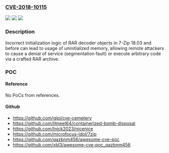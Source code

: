 ### [CVE-2018-10115](https://cve.mitre.org/cgi-bin/cvename.cgi?name=CVE-2018-10115)
![](https://img.shields.io/static/v1?label=Product&message=n%2Fa&color=blue)
![](https://img.shields.io/static/v1?label=Version&message=n%2Fa&color=blue)
![](https://img.shields.io/static/v1?label=Vulnerability&message=n%2Fa&color=brighgreen)

### Description

Incorrect initialization logic of RAR decoder objects in 7-Zip 18.03 and before can lead to usage of uninitialized memory, allowing remote attackers to cause a denial of service (segmentation fault) or execute arbitrary code via a crafted RAR archive.

### POC

#### Reference
No PoCs from references.

#### Github
- https://github.com/gipi/cve-cemetery
- https://github.com/litneet64/containerized-bomb-disposal
- https://github.com/lnick2023/nicenice
- https://github.com/microfocus-idol/7zip
- https://github.com/qazbnm456/awesome-cve-poc
- https://github.com/xbl3/awesome-cve-poc_qazbnm456

